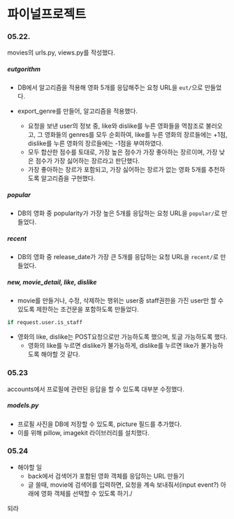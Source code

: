 # 파이널프로젝트 

### 05.22.

movies의 urls.py, views.py를 작성했다.

##### eutgorithm

- DB에서 알고리즘을 적용해 영화 5개를 응답해주는 요청 URL을 `eut/`으로 만들었다.

- export_genre를 만들어, 알고리즘을 적용했다.
  - 요청을 보낸 user의 정보 중, like와 dislike를 누른 영화들을 역참조로 불러오고, 그 영화들의 genres를 모두 순회하여, like를 누른 영화의 장르들에는 +1점, dislike를 누른 영화의 장르들에는 -1점을 부여하였다.
  - 모두 합산한 점수를 토대로, 가장 높은 점수가 가장 좋아하는 장르이며, 가장 낮은 점수가 가장 싫어하는 장르라고 판단했다.
  - 가장 좋아하는 장르가 포함되고, 가장 싫어하는 장르가 없는 영화 5개를 추천하도록 알고리즘을 구현했다.

##### popular

- DB의 영화 중 popularity가 가장 높은 5개를 응답하는 요청 URL을 `popular/`로 만들었다.

##### recent

- DB의 영화 중 release_date가 가장 큰 5개를 응답하는 요청 URL을 `recent/`로 만들었다.

##### new, movie_detail, like, dislike

- movie를 만들거나, 수정, 삭제하는 행위는 user중 staff권한을 가진 user만 할 수 있도록 제한하는 조건문을 포함하도록 만들었다.

```python
if request.user.is_staff
```

- 영화의 like, dislike는 POST요청으로만 가능하도록 했으며, 토글 가능하도록 했다.
  - 영화의 like를 누르면 dislike가 불가능하게, dislike를 누르면 like가 불가능하도록 해야할 것 같다.



### 05.23

accounts에서 프로필에 관련된 응답을 할 수 있도록 대부분 수정했다.

##### models.py

- 프로필 사진을 DB에 저장할 수 있도록, picture 필드를 추가했다.
- 이를 위해 pillow, imagekit 라이브러리를 설치했다.



### 05.24

- 해야할 일
  - back에서 검색어가 포함된 영화 객체를 응답하는 URL 만들기
  - 글 쓸때, movie에 검색어를 입력하면, 요청을 계속 보내줘서(input event?) 아래에 영화 객체를 선택할 수 있도록 하기./



되라